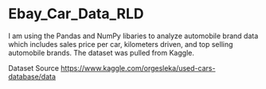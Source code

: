 # Ebay_Car_Data_RLD
I am using the Pandas and NumPy libaries to analyze automobile brand data which includes sales price per car, kilometers driven, and top selling automobile brands.  The dataset was pulled from Kaggle.

Dataset Source
https://www.kaggle.com/orgesleka/used-cars-database/data
